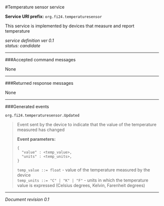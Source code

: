 #Temperature sensor service

**Service URI prefix:**    `org.fi24.temperaturesensor`  

This service is implemented by devices that measure and report temperature  

*service definition ver 0.1*   
*status: candidate*   

---

###Accepted command messages

None  

---


###Returned response messages

None  

---

###Generated events

`org.fi24.temperaturesensor.Updated`  
> Event sent by the device to indicate that the value of the temperature measured has changed  
> 
> **Event parameters:**   
>```
>{  
>   "value" : <temp_value>,
>   "units" : <temp_units>,
>}
>```
>
> `temp_value ::= float` - value of the temperature measured by the device  
> `temp_units ::= "C" | "K" | "F"` - units in which the temperature value is expressed (Celsius degrees, Kelvin, Farenheit degrees)  


---

*Document revision 0.1*

